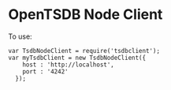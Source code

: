 OpenTSDB Node Client
====================



To use:
```
var TsdbNodeClient = require('tsdbclient');
var myTsdbClient = new TsdbNodeClient({
    host : 'http://localhost',
    port : '4242'
  });
```
